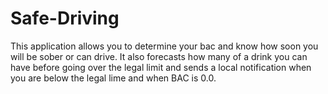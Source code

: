# Safe-Driving
This application allows you to determine your bac and know how soon you will be sober or can drive. It also forecasts how many of a drink you can have before going over the legal limit and sends a local notification when you are below the legal lime and when BAC is 0.0.

